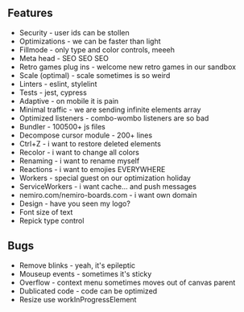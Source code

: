 ## Features

* Security - user ids can be stollen
* Optimizations - we can be faster than light
* Fillmode - only type and color controls, meeeh
* Meta head - SEO SEO SEO
* Retro games plug ins - welcome new retro games in our sandbox
* Scale (optimal) - scale sometimes is so weird
* Linters - eslint, stylelint
* Tests - jest, cypress
* Adaptive - on mobile it is pain
* Minimal traffic - we are sending infinite elements array
* Optimized listeners - combo-wombo listeners are so bad
* Bundler - 100500+ js files
* Decompose cursor module - 200+ lines
* Ctrl+Z - i want to restore deleted elements
* Recolor - i want to change all colors
* Renaming - i want to rename myself
* Reactions - i want to emojies EVERYWHERE
* Workers - special guest on our optimization holiday
* ServiceWorkers - i want cache... and push messages
* nemiro.com/nemiro-boards.com - i want own domain
* Design - have you seen my logo?
* Font size of text
* Repick type control

## Bugs

* Remove blinks - yeah, it's epileptic
* Mouseup events - sometimes it's sticky
* Overflow - context menu sometimes moves out of canvas parent
* Dublicated code - code can be optimized
* Resize use workInProgressElement
